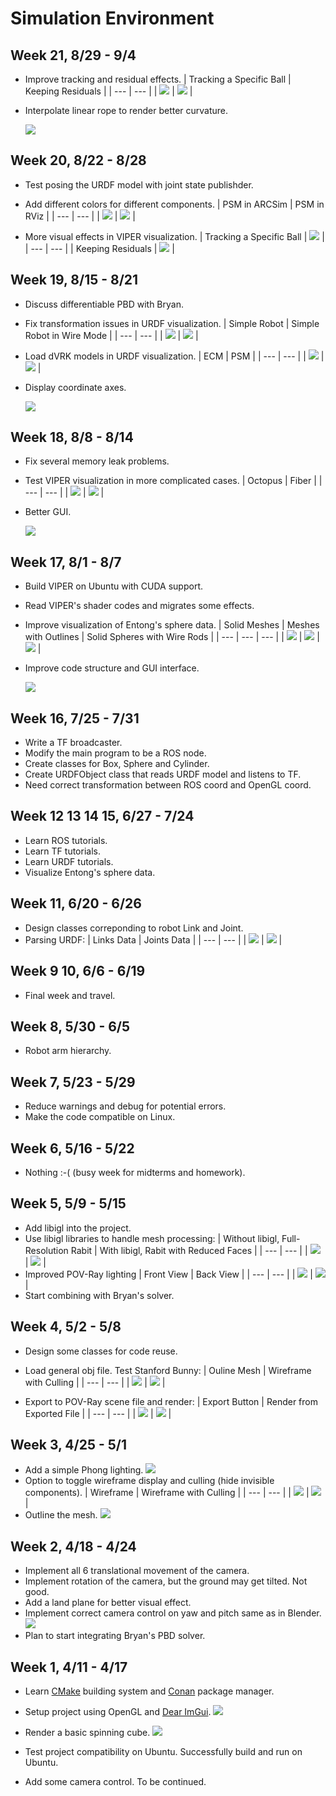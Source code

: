 # Simulation Environment

## Week 21, 8/29 - 9/4
- Improve tracking and residual effects.
    | Tracking a Specific Ball | Keeping Residuals |
    | --- | --- |
    | ![](https://cdn.jsdelivr.net/gh/TonyZYT2000/ImageHost@master/RopeHeart.png) | ![](https://cdn.jsdelivr.net/gh/TonyZYT2000/ImageHost@master/RopeResidual2.png) |
- Interpolate linear rope to render better curvature.

    ![](https://cdn.jsdelivr.net/gh/TonyZYT2000/ImageHost@master/InterpolationComparison.png)

## Week 20, 8/22 - 8/28
- Test posing the URDF model with joint state publishder.
- Add different colors for different components.
    | PSM in ARCSim | PSM in RViz |
    | --- | --- |
    | ![](https://cdn.jsdelivr.net/gh/TonyZYT2000/ImageHost@master/Posing1.png) | ![](https://cdn.jsdelivr.net/gh/TonyZYT2000/ImageHost@master/Posing2.png) |

- More visual effects in VIPER visualization.
    | Tracking a Specific Ball | ![](https://cdn.jsdelivr.net/gh/TonyZYT2000/ImageHost@master/RopeTrack.png) |
    | --- | --- |
    | Keeping Residuals | ![](https://cdn.jsdelivr.net/gh/TonyZYT2000/ImageHost@master/RopeResidual.png) |

## Week 19, 8/15 - 8/21
- Discuss differentiable PBD with Bryan.
- Fix transformation issues in URDF visualization.
    | Simple Robot | Simple Robot in Wire Mode |
    | --- | --- |
    | ![](https://cdn.jsdelivr.net/gh/TonyZYT2000/ImageHost@master/r2d2.png) | ![](https://cdn.jsdelivr.net/gh/TonyZYT2000/ImageHost@master/r2d2-wire.png) |

- Load dVRK models in URDF visualization.
    | ECM | PSM |
    | --- | --- |
    | ![](https://cdn.jsdelivr.net/gh/TonyZYT2000/ImageHost@master/ECM.png) | ![](https://cdn.jsdelivr.net/gh/TonyZYT2000/ImageHost@master/PSM.png) |
    
- Display coordinate axes.
    
    ![](https://cdn.jsdelivr.net/gh/TonyZYT2000/ImageHost@master/Coordinate.png)

## Week 18, 8/8 - 8/14
- Fix several memory leak problems.
- Test VIPER visualization in more complicated cases.
    | Octopus | Fiber |
    | --- | --- |
    | ![](https://cdn.jsdelivr.net/gh/TonyZYT2000/ImageHost@master/Octopus.png) | ![](https://cdn.jsdelivr.net/gh/TonyZYT2000/ImageHost@master/Fiber.png) |
    
- Better GUI.

    ![](https://cdn.jsdelivr.net/gh/TonyZYT2000/ImageHost@master/VIPER-GUI.png)

## Week 17, 8/1 - 8/7
- Build VIPER on Ubuntu with CUDA support.
- Read VIPER's shader codes and migrates some effects.
- Improve visualization of Entong's sphere data.
    | Solid Meshes | Meshes with Outlines | Solid Spheres with Wire Rods |
    | --- | --- | --- |
    | ![](https://cdn.jsdelivr.net/gh/TonyZYT2000/ImageHost@master/Rod1.png) | ![](https://cdn.jsdelivr.net/gh/TonyZYT2000/ImageHost@master/Rod2.png) | ![](https://cdn.jsdelivr.net/gh/TonyZYT2000/ImageHost@master/Rod3.png) |

- Improve code structure and GUI interface.
    
    ![](https://cdn.jsdelivr.net/gh/TonyZYT2000/ImageHost@master/GUI.png)

## Week 16, 7/25 - 7/31
- Write a TF broadcaster.
- Modify the main program to be a ROS node.
- Create classes for Box, Sphere and Cylinder.
- Create URDFObject class that reads URDF model and listens to TF.
- Need correct transformation between ROS coord and OpenGL coord.

## Week 12 13 14 15, 6/27 - 7/24
- Learn ROS tutorials.
- Learn TF tutorials.
- Learn URDF tutorials.
- Visualize Entong's sphere data.

## Week 11, 6/20 - 6/26
- Design classes correponding to robot Link and Joint.
- Parsing URDF:
    | Links Data | Joints Data |
    | --- | --- |
    | ![](https://cdn.jsdelivr.net/gh/TonyZYT2000/ImageHost@master/LinksData.png) | ![](https://cdn.jsdelivr.net/gh/TonyZYT2000/ImageHost@master/JointsData.png) |

## Week 9 10, 6/6 - 6/19
- Final week and travel.

## Week 8, 5/30 - 6/5
- Robot arm hierarchy.

## Week 7, 5/23 - 5/29
- Reduce warnings and debug for potential errors.
- Make the code compatible on Linux.

## Week 6, 5/16 - 5/22
- Nothing :-\( \(busy week for midterms and homework\).

## Week 5, 5/9 - 5/15

- Add libigl into the project.
- Use libigl libraries to handle mesh processing:
    | Without libigl, Full-Resolution Rabit | With libigl, Rabit with Reduced Faces |
    | --- | --- |
    | ![](https://cdn.jsdelivr.net/gh/TonyZYT2000/ImageHost@master/Rabit-Full.png) | ![](https://cdn.jsdelivr.net/gh/TonyZYT2000/ImageHost@master/Rabit-Decimate.png) |
- Improved POV-Ray lighting
    | Front View | Back View |
    | --- | --- |
    | ![](https://cdn.jsdelivr.net/gh/TonyZYT2000/ImageHost@master/POV-Ray1.png) | ![](https://cdn.jsdelivr.net/gh/TonyZYT2000/ImageHost@master/POV-Ray2.png) |
- Start combining with Bryan's solver.

## Week 4, 5/2 - 5/8
- Design some classes for code reuse.
- Load general obj file. Test Stanford Bunny:
    | Ouline Mesh | Wireframe with Culling |
    | --- | --- |
    | ![](https://cdn.jsdelivr.net/gh/TonyZYT2000/ImageHost@master/BunnyOutline.png) | ![](https://cdn.jsdelivr.net/gh/TonyZYT2000/ImageHost@master/BunnyWire.png) |
    
- Export to POV-Ray scene file and render:
    | Export Button | Render from Exported File |
    | --- | --- |
    | ![](https://cdn.jsdelivr.net/gh/TonyZYT2000/ImageHost@master/POVRay-Export.png) | ![](https://cdn.jsdelivr.net/gh/TonyZYT2000/ImageHost@master/POVRay-Render.png) |

## Week 3, 4/25 - 5/1
- Add a simple Phong lighting.
    ![](https://cdn.jsdelivr.net/gh/TonyZYT2000/ImageHost@master/Shading.png)
- Option to toggle wireframe display and culling (hide invisible components).
    | Wireframe | Wireframe with Culling |
    | --- | --- |
    | ![](https://cdn.jsdelivr.net/gh/TonyZYT2000/ImageHost@master/Wireframe.png) | ![](https://cdn.jsdelivr.net/gh/TonyZYT2000/ImageHost@master/Wireframe+Culling.png) |
- Outline the mesh.
    ![](https://cdn.jsdelivr.net/gh/TonyZYT2000/ImageHost@master/Outline-Wireframe.png)

## Week 2, 4/18 - 4/24
- Implement all 6 translational movement of the camera.
- Implement rotation of the camera, but the ground may get tilted. Not good.
- Add a land plane for better visual effect.
- Implement correct camera control on yaw and pitch same as in Blender.
    [![](http://img.youtube.com/vi/PwXRYMNXOtc/0.jpg)](https://www.youtube.com/watch?v=PwXRYMNXOtc "OpenGL + ImGui")
- Plan to start integrating Bryan's PBD solver.

## Week 1, 4/11 - 4/17
- Learn [CMake](https://cmake.org/) building system and [Conan](https://conan.io/) package manager.
- Setup project using OpenGL and [Dear ImGui](https://github.com/ocornut/imgui).
    ![](https://cdn.jsdelivr.net/gh/TonyZYT2000/ImageHost@master/DearImGui.png)

- Render a basic spinning cube.
    ![](https://cdn.jsdelivr.net/gh/TonyZYT2000/ImageHost@master/SpinningCube.png)

- Test project compatibility on Ubuntu. Successfully build and run on Ubuntu.
- Add some camera control. To be continued.

